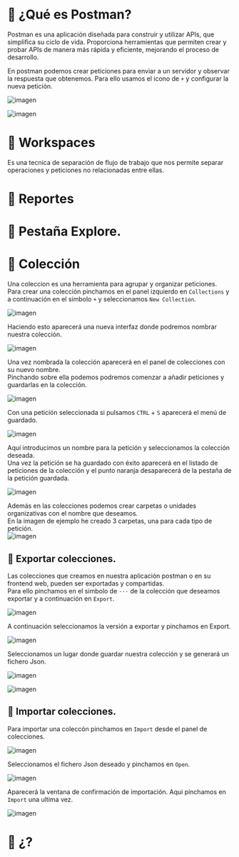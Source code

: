 # 📍 ¿Qué es Postman?
Postman es una aplicación diseñada para construir y utilizar APIs, que simplifica su ciclo de vida. Proporciona herramientas que permiten crear y probar APIs de manera más rápida y eficiente, mejorando el proceso de desarrollo.

En postman podemos crear peticiones para enviar a un servidor y observar la respuesta que obtenemos. Para ello usamos el icono de `+` y configurar la nueva petición.

![imagen](https://github.com/user-attachments/assets/c2b97505-ea89-4888-9b69-7405bbd4bbe6)

![imagen](https://github.com/user-attachments/assets/1f4fc97e-d3e7-4ea0-8088-da50dabb32ae)



# 📍 Workspaces
Es una tecnica de separación de flujo de trabajo que nos permite separar operaciones y peticiones no relacionadas entre ellas. 


# 📍 Reportes

# 📍 Pestaña Explore.

# 📍 Colección
Una coleccion es una herramienta para agrupar y organizar peticiones.   
Para crear una colección pinchamos en el panel izquierdo en `Collections` y a continuación en el simbolo `+` y seleccionamos `New Collection`. 
   
![imagen](https://github.com/user-attachments/assets/c042260d-a67b-4009-bfbb-63f0392333b6)   
    
Haciendo esto aparecerá una nueva interfaz donde podremos nombrar nuestra colección.   
   
![imagen](https://github.com/user-attachments/assets/d2de103e-a4fc-47c5-bac8-9dff3d406716)
   
Una vez nombrada la colección aparecerá en el panel de colecciones con su nuevo nombre.     
Pinchando sobre ella podemos podremos comenzar a añadir peticiones y guardarlas en la colección.     
   
![imagen](https://github.com/user-attachments/assets/ecd17d44-3ebf-4d92-a25a-0521d0dd4fab)
   
Con una petición seleccionada si pulsamos `CTRL` + `S` aparecerá el menú de guardado.   
   
![imagen](https://github.com/user-attachments/assets/255b8339-174f-4011-8fe6-ff6a4b779fb6)
   
Aquí introducimos un nombre para la petición y seleccionamos la colección deseada.   
Una vez la petición se ha guardado con éxito aparecerá en el listado de peticiones de la colección y el punto naranja desaparecerá de la pestaña de la petición guardada.   
   
![imagen](https://github.com/user-attachments/assets/399a1aa0-1834-4f64-b126-ca9f57dd53ca)

Además en las colecciones podemos crear carpetas o unidades organizativas con el nombre que deseamos.   
En la imagen de ejemplo he creado 3 carpetas, una para cada tipo de petición.   
![imagen](https://github.com/user-attachments/assets/fdcdae90-d580-430a-8224-07f5906d1c95)

## 🔹 Exportar colecciones.
Las colecciones que creamos en nuestra aplicación postman o en su frontend web, pueden ser exportadas y compartidas.   
Para ello pinchamos en el simbolo de  `···` de la colección que deseamos exportar y a continuación en `Export`.   
   
![imagen](https://github.com/user-attachments/assets/60028bdc-a5ac-4a03-9061-7e1cb5870368)
    
A continuación seleccionamos la versión a exportar y pinchamos en Export.
   
![imagen](https://github.com/user-attachments/assets/78ce9bf6-bd20-4226-9357-ac00e45143bc)
   
Seleccionamos un lugar donde guardar nuestra colección y se generará un fichero Json.
   
![imagen](https://github.com/user-attachments/assets/0ab1d8ac-3383-4c79-9e1c-2c6cea16272f)
     
![imagen](https://github.com/user-attachments/assets/72d269e2-ecda-4c6a-9552-0a63bd9769c1)   

## 🔹 Importar colecciones.
Para importar una coleccón pinchamos en `Import` desde el panel de colecciones.   
   
![imagen](https://github.com/user-attachments/assets/7e2f65e2-2ef5-4b70-84f4-e7b2dc9c5258)
   
Seleccionamos el fichero Json deseado y pinchamos en `Open`.   
   
![imagen](https://github.com/user-attachments/assets/1c3f56eb-95cf-4a77-a590-54a316bc5f27)

Aparecerá la ventana de confirmación de importación. Aqui pinchamos en `Import` una ultima vez.   
   
![imagen](https://github.com/user-attachments/assets/9f89a3ae-e76a-4d05-89ae-c0d1fb7c4a3a)


# 📍 ¿?
